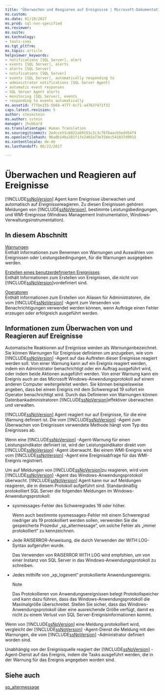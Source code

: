 ```yaml
---
title: "Überwachen und Reagieren auf Ereignisse | Microsoft-Dokumentation"
ms.custom: 
ms.date: 01/19/2017
ms.prod: sql-non-specified
ms.reviewer: 
ms.suite: 
ms.technology:
- tools-ssms
ms.tgt_pltfrm: 
ms.topic: article
helpviewer_keywords:
- notifications [SQL Server], alert
- events [SQL Server], alerts
- alerts [SQL Server]
- notifications [SQL Server]
- events [SQL Server], automatically responding to
- administrator notifications [SQL Server Agent]
- automatic event responses
- SQL Server Agent alerts
- monitoring [SQL Server], events
- responding to events automatically
ms.assetid: f7fbe155-5b68-4777-bc71-a47637471f32
caps.latest.revision: 5
author: stevestein
ms.author: sstein
manager: jhubbard
ms.translationtype: Human Translation
ms.sourcegitcommit: 2edcce51c6822a89151c3c3c76fbaacb5edd54f4
ms.openlocfilehash: 96a0b14ba381f1fe2465a73e75dec541037d9915
ms.contentlocale: de-de
ms.lasthandoff: 06/22/2017

---
```

# <a name="monitor-and-respond-to-events"></a>Überwachen und Reagieren auf Ereignisse
[!INCLUDE[ssNoVersion](../../includes/ssnoversion_md.md)] Agent kann Ereignisse überwachen und automatisch auf *Ereignisse*reagieren. Zu diesen Ereignissen gehören Meldungen von [!INCLUDE[ssNoVersion](../../includes/ssnoversion_md.md)], bestimmte Leistungsbedingungen, und WMI-Ereignisse (Windows Management Instrumentation, Windows-Verwaltungsinstrumentation).  
  
## <a name="in-this-section"></a>In diesem Abschnitt  
[Warnungen](../../ssms/agent/alerts.md)  
Enthält Informationen zum Benennen von Warnungen und Auswählen von Ereignissen oder Leistungsbedingungen, für die Warnungen ausgegeben werden.  
  
[Erstellen eines benutzerdefinierten Ereignisses](../../ssms/agent/create-a-user-defined-event.md)  
Enthält Informationen zum Erstellen von Ereignissen, die nicht von [!INCLUDE[ssNoVersion](../../includes/ssnoversion_md.md)]vordefiniert sind.  
  
[Operatoren](../../ssms/agent/operators.md)  
Enthält Informationen zum Erstellen von Aliasen für Administratoren, die vom [!INCLUDE[ssNoVersion](../../includes/ssnoversion_md.md)] -Agent zum Versenden von Benachrichtigungen verwendet werden können, wenn Aufträge einen Fehler erzeugen oder erfolgreich ausgeführt werden.  
  
## <a name="about-monitoring-and-responding-to-events"></a>Informationen zum Überwachen von und Reagieren auf Ereignisse  
Automatische Reaktionen auf Ereignisse werden als *Warnungen*bezeichnet. Sie können Warnungen für Ereignisse definieren um anzugeben, wie vom [!INCLUDE[ssNoVersion](../../includes/ssnoversion_md.md)] -Agent auf das Auftreten dieser Ereignisse reagiert werden soll. Von einer Warnung kann auf ein Ereignis reagiert werden, indem ein Administrator benachrichtigt oder ein Auftrag ausgeführt wird, oder indem beide Aktionen ausgeführt werden. Von einer Warnung kann ein Ereignis auch an das Microsoft Windows-Anwendungsprotokoll auf einem anderen Computer weitergeleitet werden. Sie können beispielsweise angeben, dass bei einem Ereignis mit dem Schweregrad 19 sofort ein Operator benachrichtigt wird. Durch das Definieren von Warnungen können Datenbankadministratoren [!INCLUDE[ssNoVersion](../../includes/ssnoversion_md.md)]effektiver überwachen und verwalten.  
  
[!INCLUDE[ssNoVersion](../../includes/ssnoversion_md.md)] Agent reagiert nur auf Ereignisse, für die eine Warnung definiert ist. Die vom [!INCLUDE[ssNoVersion](../../includes/ssnoversion_md.md)] -Agent zum Überwachen von Ereignissen verwendete Methode hängt vom Typ des Ereignisses ab.  
  
Wenn eine [!INCLUDE[ssNoVersion](../../includes/ssnoversion_md.md)] -Agent-Warnung für einen Leistungsindikator definiert ist, wird der Leistungsindikator direkt vom [!INCLUDE[ssNoVersion](../../includes/ssnoversion_md.md)] -Agent überwacht. Bei einem WMI-Ereignis wird vom [!INCLUDE[ssNoVersion](../../includes/ssnoversion_md.md)] -Agent eine Ereignisabfrage für das WMI-Ereignis registriert.  
  
Um auf Meldungen von [!INCLUDE[ssNoVersion](../../includes/ssnoversion_md.md)]zu reagieren, wird vom [!INCLUDE[ssNoVersion](../../includes/ssnoversion_md.md)] -Agent das Windows-Anwendungsprotokoll überwacht. [!INCLUDE[ssNoVersion](../../includes/ssnoversion_md.md)] Agent kann nur auf Meldungen reagieren, die in diesem Protokoll aufgeführt sind. Standardmäßig protokolliert SQL Server die folgenden Meldungen im Windows-Anwendungsprotokoll:  
  
-   sysmessages-Fehler des Schweregrades 19 oder höher.  
  
    Wenn auch bestimmte sysmessages-Fehler mit einem Schweregrad niedriger als 19 protokolliert werden sollen, verwenden Sie die gespeicherte Prozedur „sp_altermessage“, um solche Fehler als „immer protokolliert“ zu kennzeichnen.  
  
-   Jede RAISERROR-Anweisung, die durch Verwenden der WITH LOG-Syntax aufgerufen wurde.  
  
    Das Verwenden von RAISERROR WITH LOG wird empfohlen, um von einer Instanz von SQL Server in das Windows-Anwendungsprotokoll zu schreiben.  
  
-   Jedes mithilfe von „xp_logevent“ protokollierte Anwendungsereignis.  
  
    > [!NOTE]  
    > Das Protokollieren von Anwendungsereignissen belegt Protokollspeicher und kann dazu führen, dass das Windows-Anwendungsprotokoll die Maximalgröße überschreitet. Stellen Sie sicher, dass das Windows-Anwendungsprotokoll über eine ausreichende Größe verfügt, damit es nicht zu einem Verlust von SQL Server-Ereignisinformationen kommt.  
  
Wenn von [!INCLUDE[ssNoVersion](../../includes/ssnoversion_md.md)] eine Meldung protokolliert wird, vergleicht der [!INCLUDE[ssNoVersion](../../includes/ssnoversion_md.md)] -Agent-Dienst die Meldung mit den Warnungen, die vom [!INCLUDE[ssNoVersion](../../includes/ssnoversion_md.md)] -Administrator definiert worden sind.  
  
Unabhängig von der Ereignisquelle reagiert der [!INCLUDE[ssNoVersion](../../includes/ssnoversion_md.md)] -Agent-Dienst auf das Ereignis, indem die Tasks ausgeführt werden, die in der Warnung für das Ereignis angegeben worden sind.  
  
## <a name="see-also"></a>Siehe auch  
[sp_altermessage](http://msdn.microsoft.com/en-us/1b28f280-8ef9-48e9-bd99-ec14d79abaca)  
  

